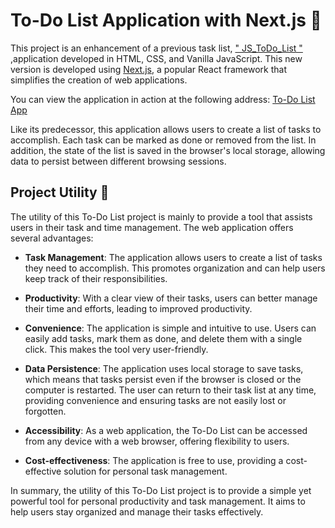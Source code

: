 # To-Do List Application with Next.js 📝

This project is an enhancement of a previous task list, [" JS_ToDo_List "](https://github.com/afantes/JS_ToDo_List) ,application developed in HTML, CSS, and Vanilla JavaScript. This new version is developed using [Next.js](https://nextjs.org/), a popular React framework that simplifies the creation of web applications.

You can view the application in action at the following address: [To-Do List App](https://next-todolist-afantes.vercel.app/)

Like its predecessor, this application allows users to create a list of tasks to accomplish. Each task can be marked as done or removed from the list. In addition, the state of the list is saved in the browser's local storage, allowing data to persist between different browsing sessions.

## Project Utility 🎯

The utility of this To-Do List project is mainly to provide a tool that assists users in their task and time management. The web application offers several advantages:

- **Task Management**: The application allows users to create a list of tasks they need to accomplish. This promotes organization and can help users keep track of their responsibilities.

- **Productivity**: With a clear view of their tasks, users can better manage their time and efforts, leading to improved productivity.

- **Convenience**: The application is simple and intuitive to use. Users can easily add tasks, mark them as done, and delete them with a single click. This makes the tool very user-friendly.

- **Data Persistence**: The application uses local storage to save tasks, which means that tasks persist even if the browser is closed or the computer is restarted. The user can return to their task list at any time, providing convenience and ensuring tasks are not easily lost or forgotten.

- **Accessibility**: As a web application, the To-Do List can be accessed from any device with a web browser, offering flexibility to users.

- **Cost-effectiveness**: The application is free to use, providing a cost-effective solution for personal task management.

In summary, the utility of this To-Do List project is to provide a simple yet powerful tool for personal productivity and task management. It aims to help users stay organized and manage their tasks effectively.
